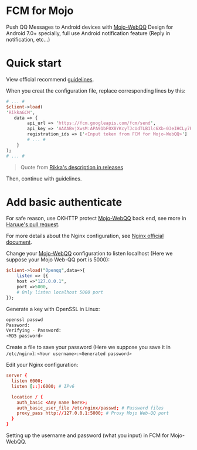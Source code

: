 # FCM for Mojo
Push QQ Messages to Android devices with [Mojo-WebQQ](https://github.com/sjdy521/Mojo-Webqq)
Design for Android 7.0+ specially, full use Android notification feature (Reply in notification, etc...)

# Quick start
View official recommend [guidelines](http://www.coolapk.com/apk/com.swjtu.gcmformojo).

When you creat the configuration file, replace corresponding lines by this:
```perl
# ... #
$client->load(
'RikkaGCM',
   data => {
        api_url => 'https://fcm.googleapis.com/fcm/send',
        api_key => 'AAAABvjXwsM:APA91bF0X8YKcyTJcUdTLB1lc6Xb-03eIHCLy7PKHCwVYCL6XqEB7eS8o3i0amPOPi-R4i_ldlVtnPcYLtf4DwS4qgTi5Ra8Uyl9pGT02iJDE9Ovc-5dUoNSpgWUUZPn0KN2gJjeYLhO',
        registration_ids => ['<Input token from FCM for Mojo-WebQQ>']
        # ... #
    }
);
# ... #
```

> Quote from [Rikka's description in releases](https://github.com/RikkaW/FCM-for-Mojo/releases/v0.1.0)

Then, continue with guidelines.

# Add basic authenticate
For safe reason, use OKHTTP protect [Mojo-WebQQ](https://github.com/sjdy521/Mojo-Webqq) back end, see more in [Haruue's pull request](https://github.com/RikkaW/FCM-for-Mojo/pull/4).

For more details about the Nginx configuration, see [Nginx official document](https://nginx.org/en/docs/http/ngx_http_auth_basic_module.html).

Change your [Mojo-WebQQ](https://github.com/sjdy521/Mojo-Webqq) configuration to listen localhost (Here we suppose your Mojo Web-QQ port is 5000):

```perl
$client->load("Openqq",data=>{
    listen => [{
    host =>"127.0.0.1",
    port =>5000,
    # Only listen localhost 5000 port
});
```

Generate a key with OpenSSL in Linux:

```bash
openssl passwd
Password:
Verifying - Password:
<MD5 password>
```

Create a file to save your password (Here we suppose you save it in ```/etc/nginx```):
```<Your username>:<Generated password>```

Edit your Nginx configuration:
```conf
server {
  listen 6000;
  listen [::]:6000; # IPv6

  location / {
    auth_basic <Any name here>;
    auth_basic_user_file /etc/nginx/passwd; # Password files
    proxy_pass http://127.0.0.1:5000; # Proxy Mojo Web-QQ port
  }
}
```

Setting up the username and password (what you input) in FCM for Mojo-WebQQ.
